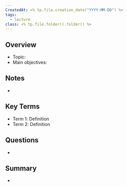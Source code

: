 ```yaml
---
CreatedAt: <% tp.file.creation_date("YYYY-MM-DD") %>
tags:
  - lecture
class: <% tp.file.folder().folder() %>
---
```

## Overview
- Topic:
- Main objectives:

## Notes
- 

## Key Terms
- Term 1: Definition
- Term 2: Definition

## Questions
- 

## Summary
- 

